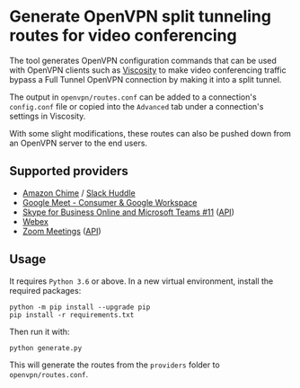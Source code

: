 # Generate OpenVPN split tunneling routes for video conferencing
The tool generates OpenVPN configuration commands that can be used with OpenVPN clients such as [Viscosity](https://www.sparklabs.com/support/kb/article/advanced-configuration-commands/#route) to make video conferencing traffic bypass a Full Tunnel OpenVPN connection by making it into a split tunnel.

The output in `openvpn/routes.conf` can be added to a connection's `config.conf` file or copied into the `Advanced` tab under a connection's settings in Viscosity.

With some slight modifications, these routes can also be pushed down from an OpenVPN server to the end users.

## Supported providers
* [Amazon Chime](https://answers.chime.aws/articles/123/hosts-ports-and-protocols-needed-for-amazon-chime.html) / [Slack Huddle](https://slack.com/intl/en-gb/help/articles/115003538426-Troubleshoot-audio-and-video-issues-in-Slack)
* [Google Meet - Consumer & Google Workspace](https://support.google.com/a/answer/1279090)
* [Skype for Business Online and Microsoft Teams #11](https://learn.microsoft.com/en-us/microsoft-365/enterprise/urls-and-ip-address-ranges) ([API](https://endpoints.office.com/endpoints/worldwide?clientrequestid=b10c5ed1-bad1-445f-b386-b919946339a7))
* [Webex](https://help.webex.com/en-us/article/WBX000028782/Network-Requirements-for-Webex-Services)
* [Zoom Meetings](https://support.zoom.us/hc/en-us/articles/201362683-Zoom-network-firewall-or-proxy-server-settings) ([API](https://assets.zoom.us/docs/ipranges/ZoomMeetings.txt))

## Usage
It requires `Python 3.6` or above. In a new virtual environment, install the required packages:
```
python -m pip install --upgrade pip
pip install -r requirements.txt
```
Then run it with:
```
python generate.py
```
This will generate the routes from  the `providers` folder to `openvpn/routes.conf`.
